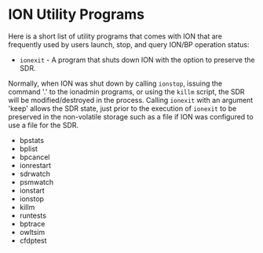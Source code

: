 # ION Utility Programs

Here is a short list of utility programs that comes with ION that are frequently used by users launch, stop, and query ION/BP operation status:

*  `ionexit` - A program that shuts down ION with the option to preserve the SDR.

Normally, when ION was shut down by calling `ionstop`,  issuing the command '.' to the ionadmin programs, or using the `killm` script, the SDR will be modified/destroyed in the process. Calling `ionexit` with an argument 'keep' allows the SDR state, just prior to the execution of `ionexit` to be preserved in the non-volatile storage such as a file if ION was configured to use a file for the SDR.

* bpstats
* bplist
* bpcancel
* ionrestart
* sdrwatch
* psmwatch
* ionstart
* ionstop
* killm
* runtests
* bptrace
* owltsim
* cfdptest
